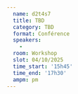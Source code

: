 ```yaml
---
  name: d2t4s7
  title: TBD
  category: TBD
  format: Conférence
  speakers: 
    - 
  room: Workshop
  slot: 04/10/2025
  time_start: '15h45'
  time_end: '17h30'
  ampm: pm
---
```

